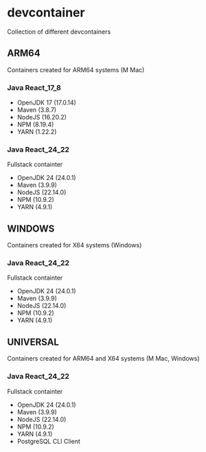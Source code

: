 # devcontainer
Collection of different devcontainers

## ARM64
Containers created for ARM64 systems (M Mac)

### Java React_17_8
* OpenJDK 17 (17.0.14)
* Maven (3.8.7)
* NodeJS (16.20.2)
* NPM (8.19.4)
* YARN (1.22.2)

### Java React_24_22
Fullstack containter

* OpenJDK 24 (24.0.1)
* Maven (3.9.9)
* NodeJS (22.14.0)
* NPM (10.9.2)
* YARN (4.9.1)

## WINDOWS
Containers created for X64 systems (Windows)

### Java React_24_22
Fullstack containter

* OpenJDK 24 (24.0.1)
* Maven (3.9.9)
* NodeJS (22.14.0)
* NPM (10.9.2)
* YARN (4.9.1)

## UNIVERSAL
Containers created for ARM64 and X64 systems (M Mac, Windows)

### Java React_24_22
Fullstack containter

* OpenJDK 24 (24.0.1)
* Maven (3.9.9)
* NodeJS (22.14.0)
* NPM (10.9.2)
* YARN (4.9.1)
* PostgreSQL CLI Client
